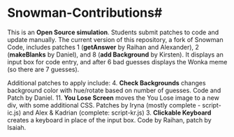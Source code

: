 # Snowman-Contributions#
This is an **Open Source simulation**. Students submit patches to code and update manually.  The current version of this repository, a fork of Snowman Code, includes patches 1 (**getAnswer** by Raihan and Alexander), 2 (**makeBlanks** by Daniel), and 8 (**add Background** by Kirsten). It displays an input box for code entry, and after 6 bad guesses displays the Wonka meme (so there are 7 guesses). 

Additional patches to apply include: 
4.  **Check Backgrounds** changes background color with hue/rotate based on number of guesses. Code and Patch by Daniel. 
11. **You Lose Screen** moves the You Lose image to a new div, with some additional CSS. Patches by Iryna (mostly complete - script-ic.js) and Alex & Kadrian (complete: script-kr.js)
3.  **Clickable Keyboard** creates a keyboard in place of the input box. Code by Raihan, patch by Isaiah. 
